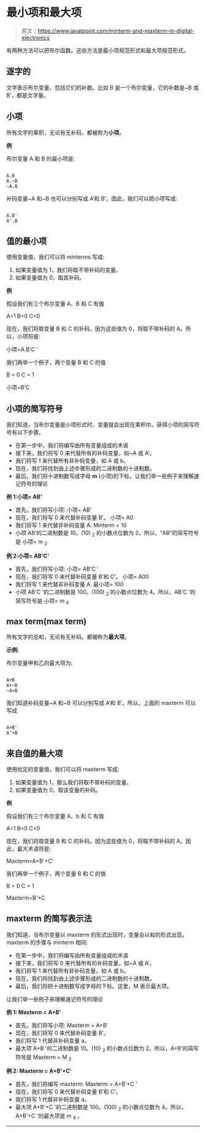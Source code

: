 # 最小项和最大项

> 原文：<https://www.javatpoint.com/minterm-and-maxterm-in-digital-electronics>

有两种方法可以把布尔函数。这些方法是最小项规范形式和最大项规范形式。

## 逐字的

文字表示布尔变量，包括它们的补数。比如 B 是一个布尔变量，它的补数是~B 或 B’，都是文字量。

## 小项

所有文字的乘积，无论有无补码，都被称为**小项**。

**例**

布尔变量 A 和 B 的最小项是:

```

A.B
A.~B
~A.B

```

补码变量~A 和~B 也可以分别写成 A’和 B’。因此，我们可以把小项写成:

```

A.B'
A'.B

```

## 值的最小项

使用变量值，我们可以将 minterms 写成:

1.  如果变量值为 1，我们将取不带补码的变量。
2.  如果变量值为 0，取其补码。

**例**

假设我们有三个布尔变量 A、B 和 C 有值

A=1
B=0
C=0

现在，我们将取变量 B 和 C 的补码，因为这些值为 0，将取不带补码的 A。所以，小项将是:

小项=A.B'C '

我们再举一个例子，两个变量 B 和 C 的值

B = 0
C = 1

小项=B'C

## 小项的简写符号

我们知道，当布尔变量是小项形式时，变量就会出现在乘积中。获得小项的简写符号有以下步骤。

*   在第一步中，我们将编写由所有变量组成的术语
*   接下来，我们将写 0 来代替所有的补码变量，如~A 或 A’。
*   我们将写 1 来代替所有非补码变量，如 A 或 b。
*   现在，我们将找到由上述步骤形成的二进制数的十进制数。
*   最后，我们将十进制数写成字母 **m** (小项)的下标。让我们举一些例子来理解速记符号的理论

**例 1:小项= AB'**

*   首先，我们将写小项:
    小项= AB’
*   现在，我们将写 0 来代替补码变量 B’。
    小项= A0
*   我们将写 1 来代替非补码变量 A.
    Minterm = 10
*   小项 AB’的二进制数是 10。(10) <sub>2</sub> 的小数点位数为 2。所以，“AB”的简写符号是
    小项= m <sub>2</sub>

**例 2:小项= AB'C'**

*   首先，我们将写小项:
    小项= AB'C '
*   现在，我们将写 0 来代替补码变量 B’和 C’。
    小项= A00
*   我们将写 1 来代替非补码变量 A.
    最小项= 100
*   小项 AB'C '的二进制数是 100。(100) <sub>2</sub> 的小数点位数为 4。所以，AB'C '的简写符号是
    小项= m <sub>4</sub>

## max term(max term)

所有文字的总和，无论有无补码，都被称为**最大项**。

**示例:**

布尔变量甲和乙的最大项为:

```

A+B
A+~B
~A+B

```

我们知道补码变量~A 和~B 可以分别写成 A’和 B’。所以，上面的 maxterm 可以写成

```

A+B'
A'+B

```

## 来自值的最大项

使用给定的变量值，我们可以将 maxterm 写成:

1.  如果变量值为 1，那么我们将取不带补码的变量。
2.  如果变量值为 0，取该变量的补码。

**例**

假设我们有三个布尔变量 A、b 和 C 有值

A=1
B=0
C=0

现在，我们将取变量 B 和 C 的补码，因为这些值为 0，将取不带补码的 A。因此，最大术语将是:

Maxterm=A+B'+C'

我们再举一个例子，两个变量 B 和 C 的值

B = 0
C = 1

Maxterm=B'+C

## maxterm 的简写表示法

我们知道，当布尔变量以 maxterm 的形式出现时，变量会以和的形式出现。maxterm 的步骤与 minterm 相同:

*   在第一步中，我们将编写由所有变量组成的术语
*   接下来，我们将写 0 来代替所有的补码变量，如~A 或 A’。
*   我们将写 1 来代替所有非补码变量，如 A 或 b。
*   现在，我们将找到由上述步骤形成的二进制数的十进制数。
*   最后，我们将把十进制数写成字母的下标。这里，M 表示最大项。

让我们举一些例子来理解速记符号的理论

**例 1: Maxterm = A+B'**

*   首先，我们将写小项:
    Maxterm = A+B’
*   现在，我们将写 0 来代替补码变量 B’。
*   我们将写 1 代替非补码变量 a。
*   最大项 A+B '的二进制数是 10。(10) <sub>2</sub> 的小数点位数为 2。所以，A+B’的简写符号是
    Maxterm = M <sub>2</sub>

**例 2: Maxterm = A+B'+C'**

*   首先，我们将编写 maxterm:
    Maxterm = A+B'+C '
*   现在，我们将写 0 来代替补码变量 B’和 C’。
*   我们将写 1 代替非补码变量 a。
*   最大项 A+B'+C '的二进制数是 100。(100) <sub>2</sub> 的小数点位数为 4。所以，A+B'+C '的最大项是 m <sub>4</sub> 。

* * *